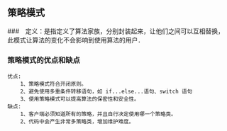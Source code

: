 ## 策略模式

###　定义：是指定义了算法家族，分别封装起来，让他们之间可以互相替换，
          此模式让算法的变化不会影响到使用算法的用户．

### 策略模式的优点和缺点
    优点:
        1、策略模式符合开闭原则。
        2、避免使用多重条件转移语句，如 if...else...语句、switch 语句
        3、使用策略模式可以提高算法的保密性和安全性。
    缺点:
        1、客户端必须知道所有的策略，并且自行决定使用哪一个策略类。
        2、代码中会产生非常多策略类，增加维护难度。
